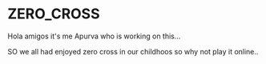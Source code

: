 # ZERO_CROSS
 Hola amigos it's me Apurva who is working on this...
 
 SO we all had enjoyed zero cross in our childhoos so why not play it online..

